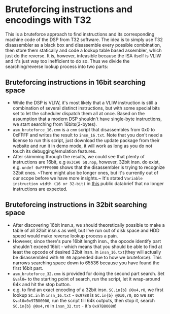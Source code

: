 # Bruteforcing instructions and encodings with T32

This is a bruteforce approach to find instructions and its corresponding machine code of the DSP from T32 software. The idea is to simply use T32 disassembler as a black box and disassemble every possible combination, then store them statically and code a lookup table based assembler, which just do the reverse. It is, however, infeasible because the ISA itself is VLIW and it's just way too inefficient to do so. Thus we divide the searching/reverse lookup process into two parts:

## Bruteforcing instructions in 16bit searching space
 - While the DSP is VLIW, it's most likely that a VLIW instruction is still a combination of several distinct instructions, but with some special bits set to let the scheduler dispatch them all at once. Based on the assumption that a modern DSP shouldn't have single-byte instructions, we start searching from 16bits(2-bytes).
 - `asm_bruteforce_16.cmm` is a `cmm` script that disassembles from 0x0 to 0xFFFF and writes the result to `insn_16.txt`. Note that you don't need a license to run this script, just download the update package from their website and run it in demo mode, it will work as long as you do not touch its debugging/emulation features.
 - After skimming through the results, we could see that plenty of instructions are 16bit, e.g `0x3CA0 SQ.nop`, however, 32bit insn. do exist, e.g. `undef 0xFFFF0000` shows that the disassembler is trying to recognize 32bit ones. ~There might also be longer ones, but it's currently out of our scope before we have more insights.~ It's stated `Variable instruction width (16 or 32-bit)` in [this](http://roverbooksteel.narod.ru/tech/ceva/ceva-x1622_datasheet.pdf) public databrief that no longer instructions are expected.
 
## Bruteforcing instructions in 32bit searching space
 - After discovering 16bit insn.s, we should theoretically possible to make a table of all 32bit insn.s as well, but I've run out of disk space and HDD speed would make reverse lookup process a pain.
 - However, since there's pure 16bit length insn., the opcode identify part shouldn't exceed 16bit - which means that you should be able to find at least the opcode of desired 32bit insn. in `insn_16.txt`(they will actually be disassembled with `00 00` appended due to how we bruteforce). This narrows searching space down to 65536 because you have found the first 16bit part.
 - `asm_bruteforce_32.cmm` is provided for doing the second part search. Set `&val0=` to the starting point of search, run the script, let it wrap-around 64k and hit the stop button. 
 - e.g. to find an exact encoding of a 32bit insn. `SC.in{b} @0x4,r0`, we first lookup `SC.in` in `insn_16.txt` - `0x97B8` is `SC.in{b} @0x0,r0`, so we set `&val0=0x97B80000`, run the script till 64k outputs, then stop it, search `SC.in{b} @0x4,r0` in `insn_32.txt` - it's `0x97B80080`!
